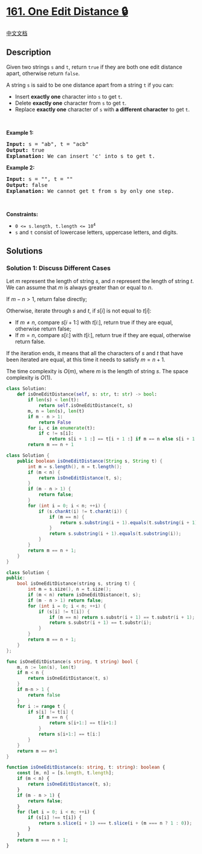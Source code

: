 # [161. One Edit Distance 🔒](https://leetcode.com/problems/one-edit-distance)

[中文文档](/solution/0100-0199/0161.One%20Edit%20Distance/README.md)

<!-- tags:Two Pointers,String -->

<!-- difficulty:Medium -->

## Description

<p>Given two strings <code>s</code> and <code>t</code>, return <code>true</code> if they are both one edit distance apart, otherwise return <code>false</code>.</p>

<p>A string <code>s</code> is said to be one distance apart from a string <code>t</code> if you can:</p>

<ul>
	<li>Insert <strong>exactly one</strong> character into <code>s</code> to get <code>t</code>.</li>
	<li>Delete <strong>exactly one</strong> character from <code>s</code> to get <code>t</code>.</li>
	<li>Replace <strong>exactly one</strong> character of <code>s</code> with <strong>a different character</strong> to get <code>t</code>.</li>
</ul>

<p>&nbsp;</p>
<p><strong class="example">Example 1:</strong></p>

<pre>
<strong>Input:</strong> s = &quot;ab&quot;, t = &quot;acb&quot;
<strong>Output:</strong> true
<strong>Explanation:</strong> We can insert &#39;c&#39; into s&nbsp;to get&nbsp;t.
</pre>

<p><strong class="example">Example 2:</strong></p>

<pre>
<strong>Input:</strong> s = &quot;&quot;, t = &quot;&quot;
<strong>Output:</strong> false
<strong>Explanation:</strong> We cannot get t from s by only one step.
</pre>

<p>&nbsp;</p>
<p><strong>Constraints:</strong></p>

<ul>
	<li><code>0 &lt;= s.length, t.length &lt;= 10<sup>4</sup></code></li>
	<li><code>s</code> and <code>t</code> consist of lowercase letters, uppercase letters, and digits.</li>
</ul>

## Solutions

### Solution 1: Discuss Different Cases

Let $m$ represent the length of string $s$, and $n$ represent the length of string $t$. We can assume that $m$ is always greater than or equal to $n$.

If $m-n > 1$, return false directly;

Otherwise, iterate through $s$ and $t$, if $s[i]$ is not equal to $t[i]$:

-   If $m \neq n$, compare $s[i+1:]$ with $t[i:]$, return true if they are equal, otherwise return false;
-   If $m = n$, compare $s[i:]$ with $t[i:]$, return true if they are equal, otherwise return false.

If the iteration ends, it means that all the characters of $s$ and $t$ that have been iterated are equal, at this time it needs to satisfy $m=n+1$.

The time complexity is $O(m)$, where $m$ is the length of string $s$. The space complexity is $O(1)$.

<!-- tabs:start -->

```python
class Solution:
    def isOneEditDistance(self, s: str, t: str) -> bool:
        if len(s) < len(t):
            return self.isOneEditDistance(t, s)
        m, n = len(s), len(t)
        if m - n > 1:
            return False
        for i, c in enumerate(t):
            if c != s[i]:
                return s[i + 1 :] == t[i + 1 :] if m == n else s[i + 1 :] == t[i:]
        return m == n + 1
```

```java
class Solution {
    public boolean isOneEditDistance(String s, String t) {
        int m = s.length(), n = t.length();
        if (m < n) {
            return isOneEditDistance(t, s);
        }
        if (m - n > 1) {
            return false;
        }
        for (int i = 0; i < n; ++i) {
            if (s.charAt(i) != t.charAt(i)) {
                if (m == n) {
                    return s.substring(i + 1).equals(t.substring(i + 1));
                }
                return s.substring(i + 1).equals(t.substring(i));
            }
        }
        return m == n + 1;
    }
}
```

```cpp
class Solution {
public:
    bool isOneEditDistance(string s, string t) {
        int m = s.size(), n = t.size();
        if (m < n) return isOneEditDistance(t, s);
        if (m - n > 1) return false;
        for (int i = 0; i < n; ++i) {
            if (s[i] != t[i]) {
                if (m == n) return s.substr(i + 1) == t.substr(i + 1);
                return s.substr(i + 1) == t.substr(i);
            }
        }
        return m == n + 1;
    }
};
```

```go
func isOneEditDistance(s string, t string) bool {
	m, n := len(s), len(t)
	if m < n {
		return isOneEditDistance(t, s)
	}
	if m-n > 1 {
		return false
	}
	for i := range t {
		if s[i] != t[i] {
			if m == n {
				return s[i+1:] == t[i+1:]
			}
			return s[i+1:] == t[i:]
		}
	}
	return m == n+1
}
```

```ts
function isOneEditDistance(s: string, t: string): boolean {
    const [m, n] = [s.length, t.length];
    if (m < n) {
        return isOneEditDistance(t, s);
    }
    if (m - n > 1) {
        return false;
    }
    for (let i = 0; i < n; ++i) {
        if (s[i] !== t[i]) {
            return s.slice(i + 1) === t.slice(i + (m === n ? 1 : 0));
        }
    }
    return m === n + 1;
}
```

<!-- tabs:end -->

<!-- end -->
